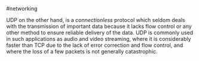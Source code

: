 #networking 

UDP on the other hand, is a _connectionless_ protocol which seldom deals with the transmission of important data because it lacks flow control or any other method to ensure reliable delivery of the data. UDP is commonly used in such applications as audio and video streaming, where it is considerably faster than TCP due to the lack of error correction and flow control, and where the loss of a few packets is not generally catastrophic.